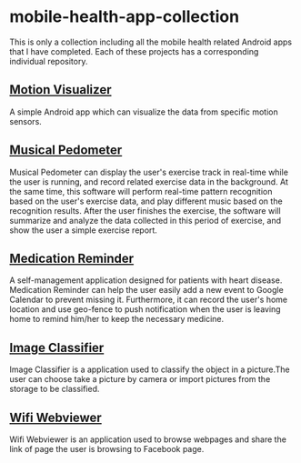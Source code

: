 # mobile-health-app-collection
This is only a collection including all the mobile health related Android apps that I have completed. Each of these projects has a corresponding individual repository.

## [Motion Visualizer](https://github.com/icycoke/motion-visualizer)
A simple Android app which can visualize the data from specific motion sensors.

## [Musical Pedometer](https://github.com/icycoke/musical-pedometer)
Musical Pedometer can display the user's exercise track in real-time while the user is running, and record related exercise data in the background. At the same time, this software will perform real-time pattern recognition based on the user's exercise data, and play different music based on the recognition results. After the user finishes the exercise, the software will summarize and analyze the data collected in this period of exercise, and show the user a simple exercise report.

## [Medication Reminder](https://github.com/icycoke/medication-reminder)
A self-management application designed for patients with heart disease. Medication Reminder can help the user easily add a new event to Google Calendar to prevent missing it. Furthermore, it can record the user's home location and use geo-fence to push notification when the user is leaving home to remind him/her to keep the necessary medicine.

## [Image Classifier](https://github.com/icycoke/image-classifier)
Image Classifier is a application used to classify the object in a picture.The user can choose take a picture by camera or import pictures from the storage to be classified.

## [Wifi Webviewer](https://github.com/icycoke/wifi-webviewer)
Wifi Webviewer is an application used to browse webpages and share the link of page the user is browsing to Facebook page.
